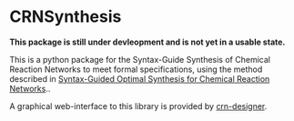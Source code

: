 # CRNSynthesis

**This package is still under devleopment and is not yet in a usable state.**

This is a python package for the Syntax-Guide Synthesis of Chemical Reaction Networks to meet formal specifications, using the method described in [Syntax-Guided Optimal Synthesis for Chemical Reaction Networks](https://link.springer.com/chapter/10.1007/978-3-319-63390-9_20)..

A graphical web-interface to this library is provided by [crn-designer](https://github.com/jamesscottbrown/crn-designer).






